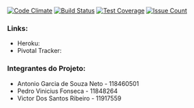 [![Code Climate](https://codeclimate.com/github/spotted-eng-si-2022/-spotted-eng-si-2022/badges/gpa.svg)](https://codeclimate.com/github/spotted-eng-si-2022/-spotted-eng-si-2022)
[![Build Status](https://travis-ci.org/spotted-eng-si-2022/-spotted-eng-si-2022.svg?branch=main)](https://travis-ci.org/spotted-eng-si-2022/-spotted-eng-si-2022)
[![Test Coverage](https://codeclimate.com/github/spotted-eng-si-2022/-spotted-eng-si-2022/badges/coverage.svg)](https://codeclimate.com/github/spotted-eng-si-2022/-spotted-eng-si-2022/coverage)
[![Issue Count](https://codeclimate.com/github/spotted-eng-si-2022/-spotted-eng-si-2022/badges/issue_count.svg)](https://codeclimate.com/github/spotted-eng-si-2022/-spotted-eng-si-2022)

### Links:
* Heroku: 
* Pivotal Tracker: 

### Integrantes do Projeto:
* Antonio Garcia de Souza Neto - 118460501        
* Pedro Vinicius Fonseca - 11848264
* Victor Dos Santos Ribeiro - 11917559
